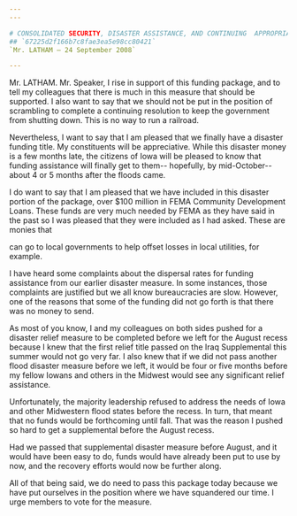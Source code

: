 ```yaml
---
---

# CONSOLIDATED SECURITY, DISASTER ASSISTANCE, AND CONTINUING  APPROPRIATIONS ACT, 2009
## `67225d2f166b7c8fae3ea5e98cc80421`
`Mr. LATHAM — 24 September 2008`

---
```



Mr. LATHAM. Mr. Speaker, I rise in support of this funding package, 
and to tell my colleagues that there is much in this measure that 
should be supported. I also want to say that we should not be put in 
the position of scrambling to complete a continuing resolution to keep 
the government from shutting down. This is no way to run a railroad.

Nevertheless, I want to say that I am pleased that we finally have a 
disaster funding title. My constituents will be appreciative. While 
this disaster money is a few months late, the citizens of Iowa will be 
pleased to know that funding assistance will finally get to them--
hopefully, by mid-October--about 4 or 5 months after the floods came.

I do want to say that I am pleased that we have included in this 
disaster portion of the package, over $100 million in FEMA Community 
Development Loans. These funds are very much needed by FEMA as they 
have said in the past so I was pleased that they were included as I had 
asked. These are monies that


can go to local governments to help offset losses in local utilities, 
for example.

I have heard some complaints about the dispersal rates for funding 
assistance from our earlier disaster measure. In some instances, those 
complaints are justified but we all know bureaucracies are slow. 
However, one of the reasons that some of the funding did not go forth 
is that there was no money to send.

As most of you know, I and my colleagues on both sides pushed for a 
disaster relief measure to be completed before we left for the August 
recess because I knew that the first relief title passed on the Iraq 
Supplemental this summer would not go very far. I also knew that if we 
did not pass another flood disaster measure before we left, it would be 
four or five months before my fellow Iowans and others in the Midwest 
would see any significant relief assistance.

Unfortunately, the majority leadership refused to address the needs 
of Iowa and other Midwestern flood states before the recess. In turn, 
that meant that no funds would be forthcoming until fall. That was the 
reason I pushed so hard to get a supplemental before the August recess.

Had we passed that supplemental disaster measure before August, and 
it would have been easy to do, funds would have already been put to use 
by now, and the recovery efforts would now be further along.

All of that being said, we do need to pass this package today because 
we have put ourselves in the position where we have squandered our 
time. I urge members to vote for the measure.